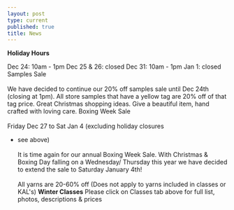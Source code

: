 ```yaml
---
layout: post
type: current
published: true
title: News
---
```

<strong>Holiday Hours</strong>

Dec 24: 10am - 1pm
Dec 25 & 26: closed
Dec 31: 10am - 1pm
Jan 1: closed
Samples Sale
<br /><br />
We have decided to continue our 20% off samples sale until Dec 24th (closing at 1pm). All store samples that have a yellow tag are 20% off of that tag price. Great Christmas shopping ideas.
Give a beautiful item, hand crafted with loving care.
Boxing Week Sale
<br /><br />
Friday Dec 27 to Sat Jan 4
(excluding holiday closures
- see above)
<br /><br />
It is time again for our annual Boxing Week Sale. With Christmas & Boxing Day falling on a Wednesday/ Thursday this year we have decided to extend the sale to Saturday January 4th!
<br /><br />
All yarns are 20-60% off
(Does not apply to yarns included in classes or KAL's)
<strong>Winter Classes</strong>
Please click on Classes tab above for full list, photos, descriptions & prices
